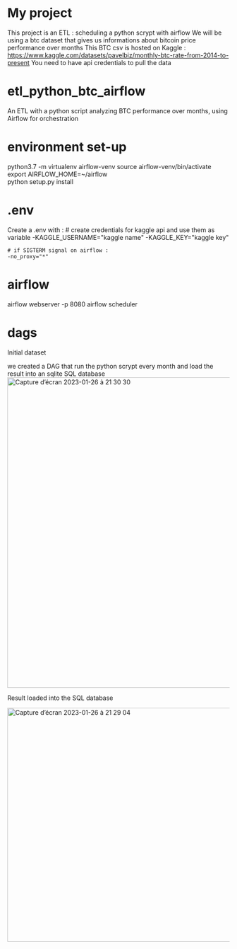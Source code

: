 # My project
This project is an ETL : scheduling a python scrypt with airflow 
We will be using a btc dataset that gives us informations about bitcoin price performance over months
This BTC csv is hosted on Kaggle : https://www.kaggle.com/datasets/pavelbiz/monthly-btc-rate-from-2014-to-present
You need to have api credentials to pull the data

# etl_python_btc_airflow

An ETL with a python script analyzing BTC performance over months, using Airflow for orchestration

# environment set-up
python3.7 -m virtualenv airflow-venv
source airflow-venv/bin/activate
export AIRFLOW_HOME=~/airflow     
python setup.py install 

# .env
Create a .env with :
    # create credentials for kaggle api and use them as variable
    -KAGGLE_USERNAME="kaggle name"
    -KAGGLE_KEY="kaggle key"

    # if SIGTERM signal on airflow :
    -no_proxy="*"

# airflow 
airflow webserver -p 8080
airflow scheduler


# dags
Initial dataset

we created a DAG that run the python scrypt every month and load the result into an sqlite SQL database
<img width="702" alt="Capture d’écran 2023-01-26 à 21 30 30" src="https://user-images.githubusercontent.com/45184003/214944095-6665de71-0f90-4c27-afda-d6d67e0dfaf0.png">

Result loaded into the SQL database

<img width="529" alt="Capture d’écran 2023-01-26 à 21 29 04" src="https://user-images.githubusercontent.com/45184003/214944106-008e96f9-e07c-4e84-b06e-777e7cd7530a.png">
